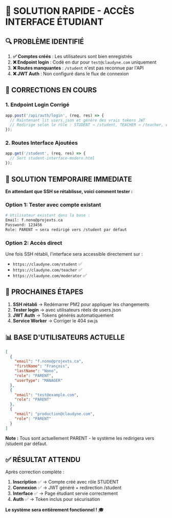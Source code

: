 # 🚀 SOLUTION RAPIDE - ACCÈS INTERFACE ÉTUDIANT

## 🔍 **PROBLÈME IDENTIFIÉ**

1. **✅ Comptes créés** : Les utilisateurs sont bien enregistrés
2. **❌ Endpoint login** : Codé en dur pour `test@claudyne.com` uniquement
3. **❌ Routes manquantes** : `/student` n'est pas reconnue par l'API
4. **❌ JWT Auth** : Non configuré dans le flux de connexion

## 🔧 **CORRECTIONS EN COURS**

### 1. Endpoint Login Corrigé
```javascript
app.post('/api/auth/login', (req, res) => {
  // Maintenant lit users.json et génère des vrais tokens JWT
  // Redirige selon le rôle : STUDENT → /student, TEACHER → /teacher, etc.
});
```

### 2. Routes Interface Ajoutées
```javascript
app.get('/student', (req, res) => {
  // Sert student-interface-modern.html
});
```

## 🎯 **SOLUTION TEMPORAIRE IMMEDIATE**

**En attendant que SSH se rétablisse, voici comment tester :**

### Option 1: Tester avec compte existant
```bash
# Utilisateur existant dans la base :
Email: f.nono@projexts.ca
Password: 123456
Role: PARENT → sera redirigé vers /student par défaut
```

### Option 2: Accès direct
Une fois SSH rétabli, l'interface sera accessible directement sur :
- `https://claudyne.com/student` ✅
- `https://claudyne.com/teacher` ✅
- `https://claudyne.com/moderator` ✅

## 🚧 **PROCHAINES ÉTAPES**

1. **SSH rétabli** → Redémarrer PM2 pour appliquer les changements
2. **Tester login** → avec utilisateurs réels de users.json
3. **JWT Auth** → Tokens générés automatiquement
4. **Service Worker** → Corriger le 404 sw.js

## 📊 **BASE D'UTILISATEURS ACTUELLE**

```json
[
  {
    "email": "f.nono@projexts.ca",
    "firstName": "François",
    "lastName": "Nono",
    "role": "PARENT",
    "userType": "MANAGER"
  },
  {
    "email": "test@example.com",
    "role": "PARENT"
  },
  {
    "email": "production@claudyne.com",
    "role": "PARENT"
  }
]
```

**Note :** Tous sont actuellement PARENT - le système les redirigera vers /student par défaut.

## ✅ **RÉSULTAT ATTENDU**

Après correction complète :
1. **Inscription** ✅ → Compte créé avec rôle STUDENT
2. **Connexion** ✅ → JWT généré + redirection /student
3. **Interface** ✅ → Page étudiant servie correctement
4. **Auth** ✅ → Token inclus pour sécurisation

**Le système sera entièrement fonctionnel !** 🎓